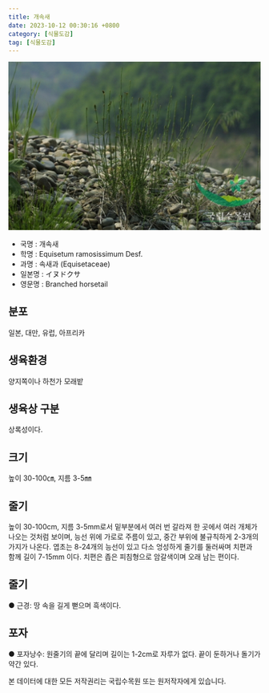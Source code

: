 ```yaml
---
title: 개속새
date: 2023-10-12 00:30:16 +0800
category: [식물도감]
tag: [식물도감]
---
```




![개속새](/assets/img/fileUpload/plants/basic/Equisetaceae/Equisetum/305/1_th2.JPG)
- 국명 : 개속새
- 학명 : Equisetum ramosissimum Desf.
- 과명 : 속새과 (Equisetaceae)
- 일본명 : イヌドクサ
- 영문명 : Branched horsetail


## 분포
일본, 대만, 유럽, 아프리카
## 생육환경
양지쪽이나 하천가 모래밭
## 생육상 구분
상록성이다. 
## 크기
높이 30-100㎝, 지름 3-5㎜
## 줄기
높이 30-100cm, 지름 3-5mm로서 밑부분에서 여러 번 갈라져 한 곳에서 여러 개체가 나오는 것처럼 보이며, 능선 위에 가로로 주름이 있고, 중간 부위에 불규칙하게 2-3개의 가지가 나온다. 엽초는 8-24개의 능선이 있고 다소 엉성하게 줄기를 둘러싸며 치편과 함께 길이 7-15mm 이다. 치편은 좁은 피침형으로 암갈색이며 오래 남는 편이다. 
## 줄기
● 근경: 땅 속을 길게 뻗으며 흑색이다. 
## 포자
● 포자낭수: 원줄기의 끝에 달리며 길이는 1-2cm로 자루가 없다. 끝이 둔하거나 돌기가 약간 있다. 






본 데이터에 대한 모든 저작권리는 국립수목원 또는 원저작자에게 있습니다.
